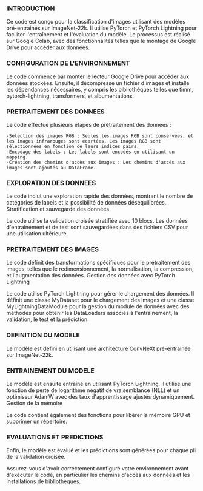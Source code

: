 ### INTRODUCTION

Ce code est conçu pour la classification d'images utilisant des modèles pré-entrainés sur ImageNet-22k. Il utilise PyTorch et PyTorch Lightning pour faciliter l'entraînement et l'évaluation du modèle. Le processus est réalisé sur Google Colab, avec des fonctionnalités telles que le montage de Google Drive pour accéder aux données.

### CONFIGURATION DE L'ENVIRONNEMENT

Le code commence par monter le lecteur Google Drive pour accéder aux données stockées. Ensuite, il décompresse un fichier d'images et installe les dépendances nécessaires, y compris les bibliothèques telles que timm, pytorch-lightning, transformers, et albumentations.

### PRETRAITEMENT DES DONNEES

Le code effectue plusieurs étapes de prétraitement des données :

    -Sélection des images RGB : Seules les images RGB sont conservées, et les images infrarouges sont écartées. Les images RGB sont sélectionnées en fonction de leurs indices pairs.
    -Encodage des labels : Les labels sont encodés en utilisant un mapping.
    -Création des chemins d'accès aux images : Les chemins d'accès aux images sont ajoutés au DataFrame.

### EXPLORATION DES DONNEES

Le code inclut une exploration rapide des données, montrant le nombre de catégories de labels et la possibilité de données déséquilibrées.
Stratification et sauvegarde des données

Le code utilise la validation croisée stratifiée avec 10 blocs. Les données d'entraînement et de test sont sauvegardées dans des fichiers CSV pour une utilisation ultérieure.


### PRETRAITEMENT DES IMAGES

Le code définit des transformations spécifiques pour le prétraitement des images, telles que le redimensionnement, la normalisation, la compression, et l'augmentation des données.
Gestion des données avec PyTorch Lightning

Le code utilise PyTorch Lightning pour gérer le chargement des données. Il définit une classe MyDataset pour le chargement des images et une classe MyLightningDataModule pour la gestion du module de données avec des méthodes pour obtenir les DataLoaders associés à l'entraînement, la validation, le test et la prédiction.

### DEFINITION DU MODELE

Le modèle est défini en utilisant une architecture ConvNeXt pré-entrainée sur ImageNet-22k.


### ENTRAINEMENT DU MODELE

Le modèle est ensuite entraîné en utilisant PyTorch Lightning. Il utilise une fonction de perte de logarithme négatif de vraisemblance (NLL) et un optimiseur AdamW avec des taux d'apprentissage ajustés dynamiquement.
Gestion de la mémoire

Le code contient également des fonctions pour libérer la mémoire GPU et supprimer un répertoire.

### EVALUATIONS ET PREDICTIONS

Enfin, le modèle est évalué et les prédictions sont générées pour chaque pli de la validation croisée.

Assurez-vous d'avoir correctement configuré votre environnement avant d'exécuter le code, en particulier les chemins d'accès aux données et les installations de bibliothèques.
